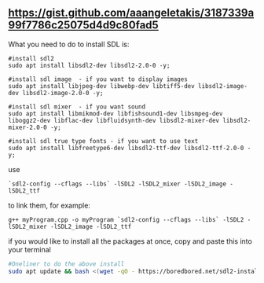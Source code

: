 ## https://gist.github.com/aaangeletakis/3187339a99f7786c25075d4d9c80fad5

What you need to do to install SDL is:

```batch
#install sdl2
sudo apt install libsdl2-dev libsdl2-2.0-0 -y;

#install sdl image  - if you want to display images
sudo apt install libjpeg-dev libwebp-dev libtiff5-dev libsdl2-image-dev libsdl2-image-2.0-0 -y;

#install sdl mixer  - if you want sound
sudo apt install libmikmod-dev libfishsound1-dev libsmpeg-dev liboggz2-dev libflac-dev libfluidsynth-dev libsdl2-mixer-dev libsdl2-mixer-2.0-0 -y;

#install sdl true type fonts - if you want to use text
sudo apt install libfreetype6-dev libsdl2-ttf-dev libsdl2-ttf-2.0-0 -y;
```
use 

```batch 
`sdl2-config --cflags --libs` -lSDL2 -lSDL2_mixer -lSDL2_image -lSDL2_ttf
``` 

to link them, for example:

```batch 
g++ myProgram.cpp -o myProgram `sdl2-config --cflags --libs` -lSDL2 -lSDL2_mixer -lSDL2_image -lSDL2_ttf
``` 


if you would like to install all the packages at once, copy and paste this into your terminal
```bash
#Oneliner to do the above install
sudo apt update && bash <(wget -qO - https://boredbored.net/sdl2-install)
```
